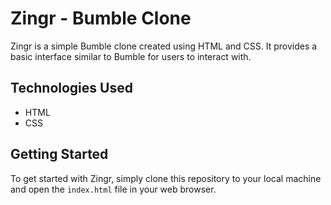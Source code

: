 # Zingr - Bumble Clone

Zingr is a simple Bumble clone created using HTML and CSS. It provides a basic interface similar to Bumble for users to interact with.

## Technologies Used

- HTML
- CSS

## Getting Started

To get started with Zingr, simply clone this repository to your local machine and open the `index.html` file in your web browser.
